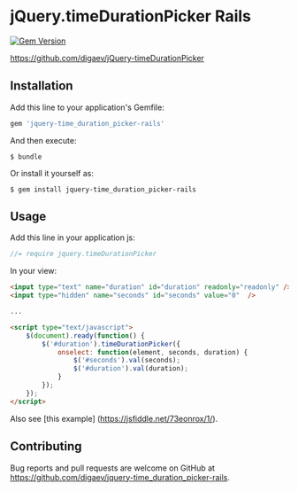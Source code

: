 # jQuery.timeDurationPicker Rails

[![Gem Version](https://badge.fury.io/rb/jquery-time_duration_picker-rails.svg)](https://badge.fury.io/rb/jquery-time_duration_picker-rails)

https://github.com/digaev/jQuery-timeDurationPicker

## Installation

Add this line to your application's Gemfile:

```ruby
gem 'jquery-time_duration_picker-rails'
```

And then execute:

    $ bundle

Or install it yourself as:

    $ gem install jquery-time_duration_picker-rails

## Usage

Add this line in your application js:

```js
//= require jquery.timeDurationPicker
```

In your view:

```html
<input type="text" name="duration" id="duration" readonly="readonly" />
<input type="hidden" name="seconds" id="seconds" value="0"  />

...

<script type="text/javascript">
    $(document).ready(function() {
        $('#duration').timeDurationPicker({
            onselect: function(element, seconds, duration) {
                $('#seconds').val(seconds);
                $('#duration').val(duration);
            }
        });
    });
</script>
```

Also see [this example] (https://jsfiddle.net/73eonrox/1/).

## Contributing

Bug reports and pull requests are welcome on GitHub at https://github.com/digaev/jquery-time_duration_picker-rails.

